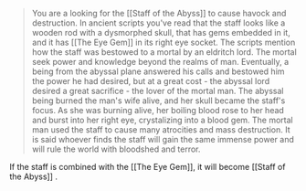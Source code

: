 > You are a looking for the [[Staff of the Abyss]]  to cause havock and destruction. In ancient scripts you've read that the staff looks like a wooden rod with a dysmorphed skull, that has gems embedded in it, and it has [[The Eye Gem]] in its right eye socket.
> The scripts mention how the staff was bestowed to a mortal by an eldritch lord. The mortal seek power and knowledge beyond the realms of man. Eventually, a being from the abyssal plane answered his calls and bestowed him the power he had desired, but at a great cost - the abyssal lord desired a great sacrifice - the lover of the mortal man. The abyssal being burned the man's wife alive, and her skull became the staff's focus. As she was burning alive, her boiling blood rose to her head and burst into her right eye, crystalizing into a blood gem.
> The mortal man used the staff to cause many atrocities and mass destruction. It is said whoever finds the staff will gain the same immense power and will rule the world with bloodshed and terror.

If the staff is combined with the [[The Eye Gem]], it will become [[Staff of the Abyss]] .


